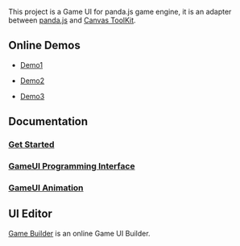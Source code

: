 This project is a Game UI for panda.js game engine, it is an adapter between [panda.js](http://www.pandajs.net/) and [Canvas ToolKit](https://github.com/drawapp8/cantk).

Online Demos
--------------------

* [Demo1](http://pandajs.sinaapp.com/demo1/)

* [Demo2](http://pandajs.sinaapp.com/demo2/)

* [Demo3](http://pandajs.sinaapp.com/demo3/)

Documentation
--------------------
### [Get Started](https://github.com/drawapp8/gameui-for-panda-js/wiki/GetStarted)

### [GameUI Programming Interface](https://github.com/drawapp8/gameui-common/wiki/GameUI-Programming-Interface)

### [GameUI Animation](https://github.com/drawapp8/gameui-common/wiki/GameUI-Animation)


UI Editor
--------------------

[Game Builder](http://gamebuilder.sinaapp.com/appedit.php) is an online Game UI Builder.

